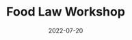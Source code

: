 ---
title: Food Law Workshop
summary: Legal resources to support regional food systems.
tags:
  - "Food and Agriculture"
date: '2022-07-20'

# Optional external URL for project (replaces project detail page).
external_link: 'https://www.foodlawworkshop.com'

image:
  caption: 
  focal_point: Smart

links:
url_code: ''
url_pdf: ''
url_slides: ''
url_video: ''

# Slides (optional).
#   Associate this project with Markdown slides.
#   Simply enter your slide deck's filename without extension.
#   E.g. `slides = "example-slides"` references `content/slides/example-slides.md`.
#   Otherwise, set `slides = ""`.
slides: ""
---